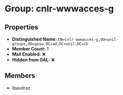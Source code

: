 # Group: cnlr-wwwacces-g

## Properties

- **Distinguished Name:** `CN=cnlr-wwwacces-g,OU=unil-groups,OU=gesu,DC=ad,DC=unil,DC=ch`
- **Member Count:** 1
- **Mail Enabled:** ❌
- **Hidden from GAL:** ❌

## Members

- lbaudraz
